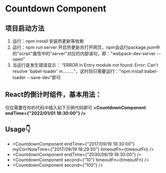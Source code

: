 <!--
 * @Author: Martin
 * @Date: 2021-03-07 19:00:59
 * @LastEditTime: 2021-03-07 19:04:50
 * @FilePath: \countdown-master\README.md
-->
# Countdown Component


## 项目启动方法
1. 运行：npm install       安装热更新等依赖
2. 运行：npm run server    开启热更新并打开网页，npm会运行package.json中的"script"属性中的"server"对应的内部语句，即："webpack-dev-server --open"
3. 当运行是发生错误显示： “ERROR in Entry module not found: Error: Can't resolve 'babel-loader' in.........”，这时则只需要运行："npm install babel-loader --save-dev"即可

## React的倒计时组件，基本用法：
仅仅需要在你的代码中插入如下示例代码即可
**<CountdownComponent  endTime={"2022/01/01 18:30:00"} />**

## Usage👇
- &lt;CountdownComponent endTime={"2017/09/19 18:30:00"} myCorrNowTime={"2017/09/19 18:29:50"} timeoutFn={timeoutFn} />
- &lt;CountdownComponent endTime={"2030/09/19 18:30:00"} />
- &lt;CountdownComponent second={"10"} timeoutFn={timeoutFn} />
- &lt;CountdownComponent second={"100"} />
